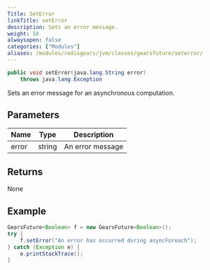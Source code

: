 ```yaml
---
Title: SetError
linkTitle: setError
description: Sets an error message.
weight: 50
alwaysopen: false
categories: ["Modules"]
aliases: /modules/redisgears/jvm/classes/gearsfuture/seterror/
---
```


```java
public void setError​(java.lang.String error) 
	throws java.lang.Exception
```

Sets an error message for an asynchronous computation.

## Parameters

| Name | Type | Description |
|------|------|-------------|
| error | string | An error message |

## Returns

None

## Example

```java
GearsFuture<Boolean> f = new GearsFuture<Boolean>();
try {
	f.setError("An error has occurred during asyncForeach");
} catch (Exception e) {
	e.printStackTrace();
}
```
